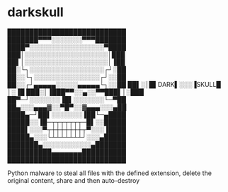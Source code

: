 # darkskull


███████████████████████████
███████▀▀▀░░░░░░░▀▀▀███████
████▀░░░░░░░░░░░░░░░░░▀████
███│░░░░░░░░░░░░░░░░░░░│███
██▌│░░░░░░░░░░░░░░░░░░░│▐██
██░└┐░░░░░░░░░░░░░░░░░┌┘░██
██░░└┐░░░░░░░░░░░░░░░┌┘░░██
██░░┌┘▄▄▄▄▄░░░░░▄▄▄▄▄└┐░░██
██▌░│█▌DARK▌░░░▐SKULL█ │░▐█
███░│▐███▀▀░░▄░░▀▀███▌│░███
██▀─┘░░░░░░░▐█▌░░░░░░░└─▀██
██▄░░░▄▄▄▓░░▀█▀░░▓▄▄▄░░░▄██
████▄─┘██▌░░░░░░░▐██└─▄████
█████░░▐█─┬┬┬┬┬┬┬─█▌░░█████
████▌░░░▀┬┼┼┼┼┼┼┼┬▀░░░▐████
█████▄░░░└┴┴┴┴┴┴┴┘░░░▄█████
███████▄░░░░░░░░░░░▄███████
██████████▄▄▄▄▄▄▄██████████
███████████████████████████

Python malware to steal all files with the defined extension, delete the original content, share and then auto-destroy
